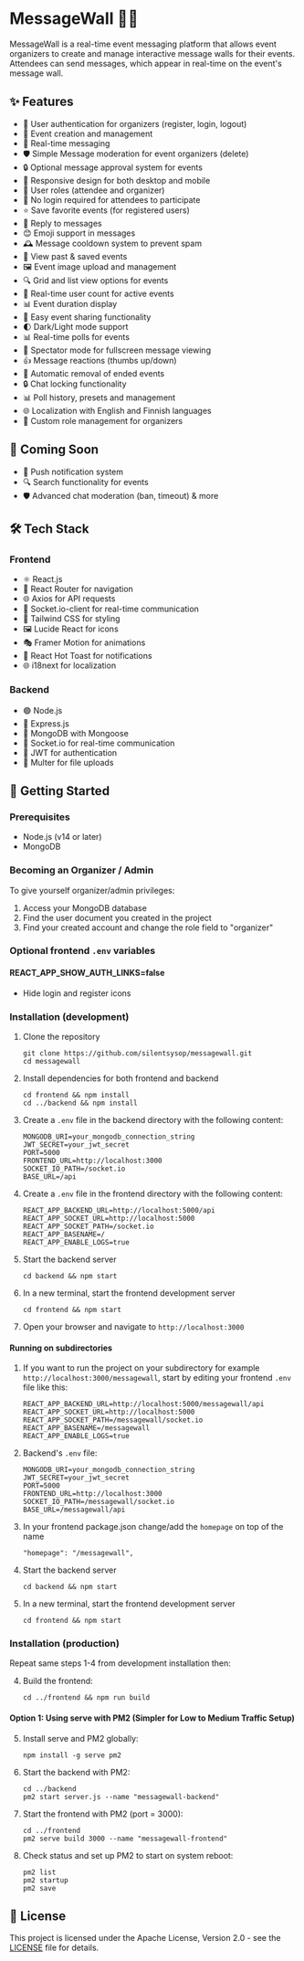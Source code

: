 # MessageWall 📝🎉

MessageWall is a real-time event messaging platform that allows event organizers to create and manage interactive message walls for their events. Attendees can send messages, which appear in real-time on the event's message wall.

## ✨ Features

- 🔐 User authentication for organizers (register, login, logout)
- 🎈 Event creation and management
- 💬 Real-time messaging
- 🛡️ Simple Message moderation for event organizers (delete)
- 🔒 Optional message approval system for events
- 📱 Responsive design for both desktop and mobile
- 👥 User roles (attendee and organizer)
- 🚪 No login required for attendees to participate
- ⭐ Save favorite events (for registered users)
- 🔄 Reply to messages
- 😊 Emoji support in messages
- 🕰️ Message cooldown system to prevent spam
- 📅 View past & saved events
- 🖼️ Event image upload and management
- 🔍 Grid and list view options for events
- 🔔 Real-time user count for active events
- 📊 Event duration display
- 🔗 Easy event sharing functionality
- 🌓 Dark/Light mode support
- 📊 Real-time polls for events
- 👀 Spectator mode for fullscreen message viewing
- 👍 Message reactions (thumbs up/down)
- 🔄 Automatic removal of ended events
- 🔒 Chat locking functionality
- 📊 Poll history, presets and management
- 🌐 Localization with English and Finnish languages
- 👑 Custom role management for organizers

## 🚀 Coming Soon
- 🔔 Push notification system
- 🔍 Search functionality for events
- 🛡️ Advanced chat moderation (ban, timeout)
& more

## 🛠️ Tech Stack

### Frontend
- ⚛️ React.js
- 🧭 React Router for navigation
- 🌐 Axios for API requests
- 🔌 Socket.io-client for real-time communication
- 🎨 Tailwind CSS for styling
- 🖼️ Lucide React for icons
- 🎭 Framer Motion for animations
- 🍞 React Hot Toast for notifications
- 🌐 i18next for localization

### Backend
- 🟢 Node.js
- 🚂 Express.js
- 🍃 MongoDB with Mongoose
- 🔌 Socket.io for real-time communication
- 🔑 JWT for authentication
- 📁 Multer for file uploads

## 🚀 Getting Started

### Prerequisites
- Node.js (v14 or later)
- MongoDB

### Becoming an Organizer / Admin
To give yourself organizer/admin privileges:
1.   Access your MongoDB database
2.   Find the user document you created in the project
3.   Find your created account and change the role field to "organizer"

### Optional frontend `.env` variables
#### REACT_APP_SHOW_AUTH_LINKS=false
- Hide login and register icons


### Installation (development)

1. Clone the repository
   ```
   git clone https://github.com/silentsysop/messagewall.git
   cd messagewall
   ```

2. Install dependencies for both frontend and backend
   ```
   cd frontend && npm install
   cd ../backend && npm install
   ```

3. Create a `.env` file in the backend directory with the following content:
   ```
   MONGODB_URI=your_mongodb_connection_string
   JWT_SECRET=your_jwt_secret
   PORT=5000
   FRONTEND_URL=http://localhost:3000
   SOCKET_IO_PATH=/socket.io
   BASE_URL=/api
   ```

4. Create a `.env` file in the frontend directory with the following content:
   ```
   REACT_APP_BACKEND_URL=http://localhost:5000/api
   REACT_APP_SOCKET_URL=http://localhost:5000
   REACT_APP_SOCKET_PATH=/socket.io
   REACT_APP_BASENAME=/
   REACT_APP_ENABLE_LOGS=true
   ```

5. Start the backend server
   ```
   cd backend && npm start
   ```

6. In a new terminal, start the frontend development server
   ```
   cd frontend && npm start
   ```

7. Open your browser and navigate to `http://localhost:3000`

#### Running on subdirectories

1. If you want to run the project on your subdirectory for example `http://localhost:3000/messagewall`,
   start by editing your frontend `.env` file like this:
   ```
   REACT_APP_BACKEND_URL=http://localhost:5000/messagewall/api
   REACT_APP_SOCKET_URL=http://localhost:5000
   REACT_APP_SOCKET_PATH=/messagewall/socket.io
   REACT_APP_BASENAME=/messagewall
   REACT_APP_ENABLE_LOGS=true
   ```

2. Backend's `.env` file:
   ```
   MONGODB_URI=your_mongodb_connection_string
   JWT_SECRET=your_jwt_secret
   PORT=5000
   FRONTEND_URL=http://localhost:3000
   SOCKET_IO_PATH=/messagewall/socket.io
   BASE_URL=/messagewall/api
   ```

3. In your frontend package.json change/add the `homepage` on top of the name
   ```
   "homepage": "/messagewall",
   ```

4. Start the backend server
   ```
   cd backend && npm start
   ```

5. In a new terminal, start the frontend development server
   ```
   cd frontend && npm start
   ```

### Installation (production)
Repeat same steps 1-4 from development installation then:

4. Build the frontend:
   ```
   cd ../frontend && npm run build
   ```

#### Option 1: Using serve with PM2 (Simpler for Low to Medium Traffic Setup)
5. Install serve and PM2 globally:
   ```
   npm install -g serve pm2
   ```

6. Start the backend with PM2:
   ```
   cd ../backend
   pm2 start server.js --name "messagewall-backend"
   ```

7. Start the frontend with PM2 (port = 3000):
   ```
   cd ../frontend
   pm2 serve build 3000 --name "messagewall-frontend"
   ```

8. Check status and set up PM2 to start on system reboot:
   ```
   pm2 list
   pm2 startup
   pm2 save
   ```

## 📄 License

This project is licensed under the Apache License, Version 2.0 - see the [LICENSE](LICENSE) file for details.
